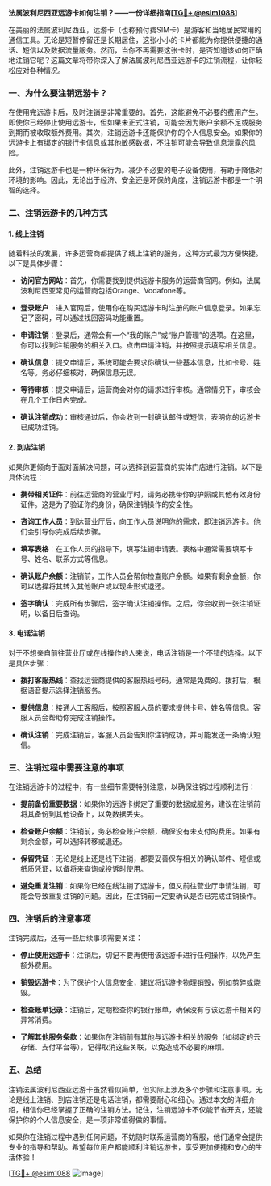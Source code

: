 **法属波利尼西亚远游卡如何注销？——一份详细指南[[TG💪+ @esim1088](https://t.me/s/esim1088)]**

在美丽的法属波利尼西亚，远游卡（也称预付费SIM卡）是游客和当地居民常用的通信工具。无论是短暂停留还是长期居住，这张小小的卡片都能为你提供便捷的通话、短信以及数据流量服务。然而，当你不再需要这张卡时，是否知道该如何正确地注销它呢？这篇文章将带你深入了解法属波利尼西亚远游卡的注销流程，让你轻松应对各种情况。

### **一、为什么要注销远游卡？**

在使用完远游卡后，及时注销是非常重要的。首先，这能避免不必要的费用产生。即使你已经停止使用远游卡，但如果未正式注销，可能会因为账户余额不足或服务到期而被收取额外费用。其次，注销远游卡还能保护你的个人信息安全。如果你的远游卡上有绑定的银行卡信息或其他敏感数据，不注销可能会导致信息泄露的风险。

此外，注销远游卡也是一种环保行为。减少不必要的电子设备使用，有助于降低对环境的影响。因此，无论出于经济、安全还是环保的角度，注销远游卡都是一个明智的选择。

### **二、注销远游卡的几种方式**

#### **1. 线上注销**

随着科技的发展，许多运营商都提供了线上注销的服务，这种方式最为方便快捷。以下是具体步骤：

- **访问官方网站**：首先，你需要找到提供远游卡服务的运营商官网。例如，法属波利尼西亚常见的运营商包括Orange、Vodafone等。
  
- **登录账户**：进入官网后，使用你在购买远游卡时注册的账户信息登录。如果忘记了密码，可以通过找回密码功能重置。

- **申请注销**：登录后，通常会有一个“我的账户”或“账户管理”的选项。在这里，你可以找到注销服务的相关入口。点击申请注销，并按照提示填写相关信息。

- **确认信息**：提交申请后，系统可能会要求你确认一些基本信息，比如卡号、姓名等。务必仔细核对，确保信息无误。

- **等待审核**：提交申请后，运营商会对你的请求进行审核。通常情况下，审核会在几个工作日内完成。

- **确认注销成功**：审核通过后，你会收到一封确认邮件或短信，表明你的远游卡已成功注销。

#### **2. 到店注销**

如果你更倾向于面对面解决问题，可以选择到运营商的实体门店进行注销。以下是具体流程：

- **携带相关证件**：前往运营商的营业厅时，请务必携带你的护照或其他有效身份证件。这是为了验证你的身份，确保注销操作的安全性。

- **咨询工作人员**：到达营业厅后，向工作人员说明你的需求，即注销远游卡。他们会引导你完成后续步骤。

- **填写表格**：在工作人员的指导下，填写注销申请表。表格中通常需要填写卡号、姓名、联系方式等信息。

- **确认账户余额**：注销前，工作人员会帮你检查账户余额。如果有剩余金额，你可以选择将其转入其他账户或以现金形式退还。

- **签字确认**：完成所有步骤后，签字确认注销操作。之后，你会收到一张注销证明，以备日后查询。

#### **3. 电话注销**

对于不想亲自前往营业厅或在线操作的人来说，电话注销是一个不错的选择。以下是具体步骤：

- **拨打客服热线**：查找运营商提供的客服热线号码，通常是免费的。拨打后，根据语音提示选择注销服务。

- **提供信息**：接通人工客服后，按照客服人员的要求提供卡号、姓名等信息。客服人员会帮助你完成注销操作。

- **确认注销**：完成注销后，客服人员会告知你注销成功，并可能发送一条确认短信。

### **三、注销过程中需要注意的事项**

在注销远游卡的过程中，有一些细节需要特别注意，以确保注销过程顺利进行：

- **提前备份重要数据**：如果你的远游卡绑定了重要的数据或服务，建议在注销前将其备份到其他设备上，以免数据丢失。

- **检查账户余额**：注销前，务必检查账户余额，确保没有未支付的费用。如果有剩余金额，可以选择转移或退还。

- **保留凭证**：无论是线上还是线下注销，都要妥善保存相关的确认邮件、短信或纸质凭证，以备将来查询或投诉时使用。

- **避免重复注销**：如果你已经在线注销了远游卡，但又前往营业厅申请注销，可能会导致重复注销的问题。因此，在注销前一定要确认是否已完成注销操作。

### **四、注销后的注意事项**

注销完成后，还有一些后续事项需要关注：

- **停止使用远游卡**：注销后，切记不要再使用该远游卡进行任何操作，以免产生额外费用。

- **销毁远游卡**：为了保护个人信息安全，建议将远游卡物理销毁，例如剪碎或烧毁。

- **检查账单记录**：注销后，定期检查你的银行账单，确保没有与该远游卡相关的异常消费。

- **了解其他服务条款**：如果你在注销前有其他与远游卡相关的服务（如绑定的云存储、支付平台等），记得取消这些关联，以免造成不必要的麻烦。

### **五、总结**

注销法属波利尼西亚远游卡虽然看似简单，但实际上涉及多个步骤和注意事项。无论是线上注销、到店注销还是电话注销，都需要耐心和细心。通过本文的详细介绍，相信你已经掌握了正确的注销方法。记住，注销远游卡不仅能节省开支，还能保护你的个人信息安全，是一项非常值得做的事情。

如果你在注销过程中遇到任何问题，不妨随时联系运营商的客服，他们通常会提供专业的指导和帮助。希望每位用户都能顺利注销远游卡，享受更加便捷和安心的生活体验！

[[TG💪+ @esim1088](https://t.me/s/esim1088) ![Image](https://i.postimg.cc/4NQfJmqS/Snipaste-2025-05-13-00-14-12.png)]